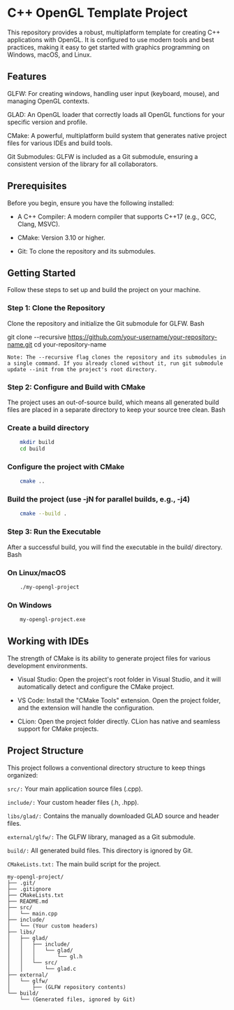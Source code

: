 # C++ OpenGL Template Project

This repository provides a robust, multiplatform template for creating C++ applications with OpenGL. It is configured to use modern tools and best practices, making it easy to get started with graphics programming on Windows, macOS, and Linux.

## Features

GLFW: For creating windows, handling user input (keyboard, mouse), and managing OpenGL contexts.

GLAD: An OpenGL loader that correctly loads all OpenGL functions for your specific version and profile.

CMake: A powerful, multiplatform build system that generates native project files for various IDEs and build tools.

Git Submodules: GLFW is included as a Git submodule, ensuring a consistent version of the library for all collaborators.

## Prerequisites

Before you begin, ensure you have the following installed:

- A C++ Compiler: A modern compiler that supports C++17 (e.g., GCC, Clang, MSVC).

- CMake: Version 3.10 or higher.

- Git: To clone the repository and its submodules.

## Getting Started

Follow these steps to set up and build the project on your machine.

### Step 1: Clone the Repository

Clone the repository and initialize the Git submodule for GLFW.
Bash

git clone --recursive <https://github.com/your-username/your-repository-name.git>
cd your-repository-name

```Note: The --recursive flag clones the repository and its submodules in a single command. If you already cloned without it, run git submodule update --init from the project's root directory.```

### Step 2: Configure and Build with CMake

The project uses an out-of-source build, which means all generated build files are placed in a separate directory to keep your source tree clean.
Bash

### Create a build directory

```bash []
    mkdir build
    cd build
```

### Configure the project with CMake

```bash []
    cmake ..
```

### Build the project (use -jN for parallel builds, e.g., -j4)

```bash []
    cmake --build .
```

### Step 3: Run the Executable

After a successful build, you will find the executable in the build/ directory.
Bash

### On Linux/macOS

```bash []
    ./my-opengl-project
```

### On Windows

```cmd []
    my-opengl-project.exe
```

## Working with IDEs

The strength of CMake is its ability to generate project files for various development environments.

- Visual Studio: Open the project's root folder in Visual Studio, and it will automatically detect and configure the CMake project.

- VS Code: Install the "CMake Tools" extension. Open the project folder, and the extension will handle the configuration.

- CLion: Open the project folder directly. CLion has native and seamless support for CMake projects.

## Project Structure

This project follows a conventional directory structure to keep things organized:

```src/:``` Your main application source files (.cpp).

```include/:``` Your custom header files (.h, .hpp).

```libs/glad/:``` Contains the manually downloaded GLAD source and header files.

```external/glfw/:``` The GLFW library, managed as a Git submodule.

```build/:``` All generated build files. This directory is ignored by Git.

```CMakeLists.txt:``` The main build script for the project.

```bash[]
my-opengl-project/
├── .git/
├── .gitignore
├── CMakeLists.txt
├── README.md
├── src/
│   └── main.cpp
├── include/
│   └── (Your custom headers)
├── libs/
│   ├── glad/
│   │   ├── include/
│   │   │   └── glad/
│   │   │       └── gl.h
│   │   └── src/
│   │       └── glad.c
├── external/
│   └── glfw/
│       ├── (GLFW repository contents)
└── build/
    └── (Generated files, ignored by Git)
```
